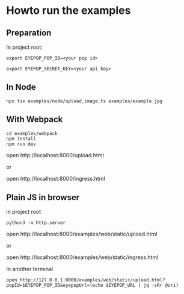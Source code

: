 # Howto run the examples

## Preparation

In project root:

```shell
export EYEPOP_POP_ID=<your pop id>
```

```shell
export EYEPOP_SECRET_KEY=<your api key>
```

## In Node

```shell
npx tsx examples/node/upload_image.ts examples/example.jpg
```

## With Webpack

```shell
cd examples/webpack
npm install
npm run dev
```

open http://localhost:8000/upload.html

or

open http://localhost:8000/ingress.html

## Plain JS in browser

in project root

```shell
python3 -m http.server
```

open http://localhost:8000/examples/web/static/upload.html

or

open http://localhost:8000/examples/web/static/ingress.html

In another terminal

```shell
open http://127.0.0.1:8000/examples/web/static/upload.html?popId=$EYEPOP_POP_ID&eyepopUrl=(echo $EYEPOP_URL | jq -sRr @uri)
```